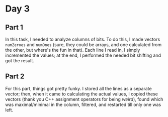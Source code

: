 # Day 3

## Part 1

In this task, I needed to analyze columns of bits.  To do this, I made vectors `numZeroes` and `numOnes` (sure, they could be arrays, and one calculated from the other, but where's the fun in that).  Each line I read in, I simply incremented the values; at the end, I performed the needed bit shifting and got the result.

## Part 2

For this part, things got pretty funky.  I stored all the lines as a separate vector; then, when it came to calculating the actual values, I copied these vectors (thank you C++ assignment operators for being _weird_), found which was maximal/minimal in the column, filtered, and restarted till only one was left.
